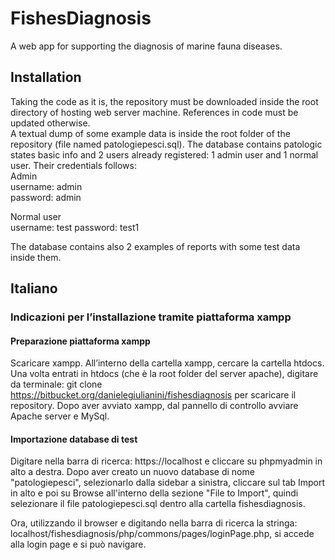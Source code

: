 # FishesDiagnosis

A web app for supporting the diagnosis of marine fauna diseases.

## Installation
Taking the code as it is, the repository must be downloaded inside the root directory of hosting web server machine.
References in code must be updated otherwise.  
A textual dump of some example data is inside the root folder of the repository (file named patologiepesci.sql).
The database contains patologic states basic info and 2 users already registered: 1 admin user and 1 normal user.
Their credentials follows:  
Admin  
username: admin  
password: admin  

Normal user  
username: test
password: test1  

The database contains also 2 examples of reports with some test data inside them.

## Italiano 

### Indicazioni per l’installazione tramite piattaforma xampp

#### Preparazione piattaforma xampp

Scaricare xampp. All’interno della cartella xampp, cercare la cartella htdocs. Una volta entrati in htdocs (che è la root folder del server apache), digitare da terminale: git clone https://bitbucket.org/danielegiulianini/fishesdiagnosis per scaricare il repository.
Dopo aver avviato xampp, dal pannello di controllo avviare Apache server e MySql. 

#### Importazione database di test

Digitare nella barra di ricerca: https://localhost e cliccare su phpmyadmin in alto a destra. 
Dopo aver creato un nuovo database di nome "patologiepesci", selezionarlo dalla sidebar a sinistra, cliccare sul tab Import in alto e poi su Browse all'interno della sezione "File to Import", quindi selezionare il file patologiepesci.sql dentro alla cartella fishesdiagnosis.

Ora, utilizzando il browser e digitando nella barra di ricerca la stringa: localhost/fishesdiagnosis/php/commons/pages/loginPage.php, si accede alla login page e si può navigare.

